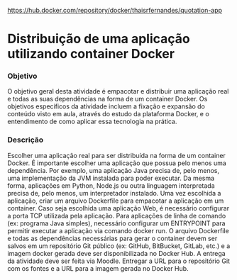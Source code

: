 https://hub.docker.com/repository/docker/thaisrfernandes/quotation-app

# Distribuição de uma aplicação utilizando container Docker
### Objetivo
O objetivo geral desta atividade é empacotar e distribuir uma aplicação real e todas as suas dependências na forma de um container Docker. Os objetivos específicos da atividade incluem a fixação e expansão do conteúdo visto em aula, através do estudo da plataforma Docker, e o entendimento de como aplicar essa tecnologia na prática.
### Descrição
Escolher uma aplicação real para ser distribuída na forma de um container Docker. É importante escolher uma aplicação que possua pelo menos uma dependência. Por exemplo, uma aplicação Java precisa de, pelo menos, uma implementação da JVM instalada para poder executar. Da mesma forma, aplicações em Python, Node.js ou outra linguagem interpretada precisa de, pelo menos, um interpretador instalado.
Uma vez escolhida a aplicação, criar um arquivo Dockerfile para empacotar a aplicação em um container. Caso seja escolhida uma aplicação Web, é necessário configurar a porta TCP utilizada pela aplicação. Para aplicações de linha de comando (ex: programa Java simples), necessário configurar um ENTRYPOINT para permitir executar a aplicação via comando docker run.
O arquivo Dockerfile e todas as dependências necessárias para gerar o container devem ser salvos em um repositório Git público (ex: GitHub, BitBucket, GitLab, etc.) e a imagem docker gerada deve ser disponibilizada no Docker Hub. A entrega da atividade deve ser feita via Moodle. Entregar a URL para o repositório Git com os fontes e a URL para a imagem gerada no Docker Hub.
